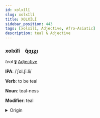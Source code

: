 ```yaml
---
id: xolxîlî
slug: xolxîlî
title: XOLXÎLÎ
sidebar_position: 443
tags: [xolxîlî, Adjective, Afro-Asiatic]
description: teal § Adjective
---
```


### xolxîlî&emsp;<span kind="abugida">ɋ͊ɋɟʓɟ</span>

*teal* **§** [Adjective](../../tags/Adjective)

**IPA**: /ˈʃɑl.ʃi.li/

**Verb**: to be teal

**Noun**: teal-ness

**Modifier**: teal

<details>
    <summary>Origin</summary>
    Arabic شَرْشِيرِيّ šaršīriyy /ʃar.ʃiː.rijj/<br/>
    <em>Afro-Asiatic Language Family</em>
</details>